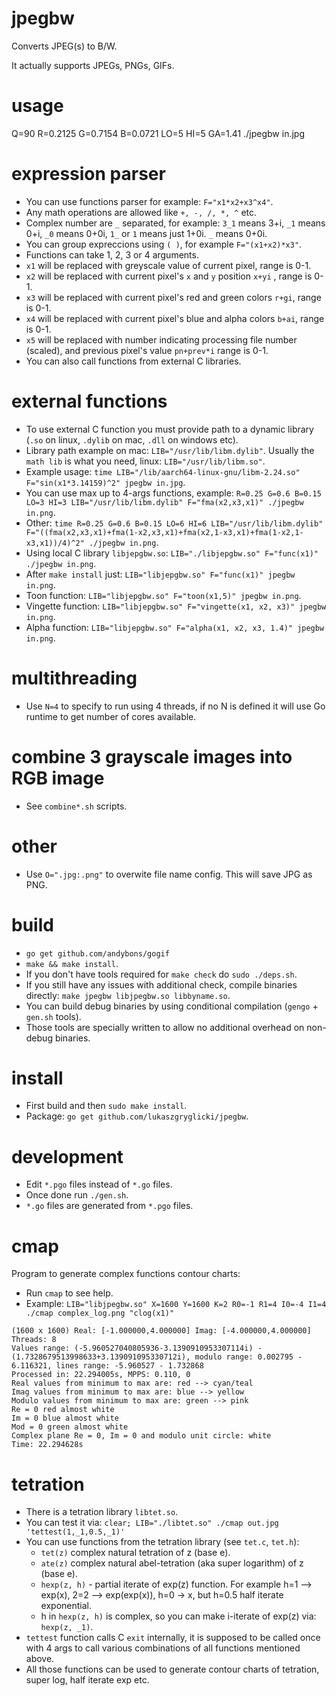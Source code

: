 # jpegbw

Converts JPEG(s) to B/W.

It actually supports JPEGs, PNGs, GIFs.

# usage

Q=90 R=0.2125 G=0.7154 B=0.0721 LO=5 HI=5 GA=1.41 ./jpegbw in.jpg

# expression parser

- You can use functions parser for example: `F="x1*x2+x3^x4"`.
- Any math operations are allowed like `+, -, /, *, ^` etc.
- Complex number are `_` separated, for example: `3_1` means 3+i, `_1` means 0+i, `_0` means 0+0i, `1_` or `1` means just 1+0i. `_` means 0+0i.
- You can group expreccions using `( )`, for example `F="(x1+x2)*x3"`.
- Functions can take 1, 2, 3 or 4 arguments.
- `x1` will be replaced with greyscale value of current pixel, range is 0-1.
- `x2` will be replaced with current pixel's `x` and `y` position `x+yi` , range is 0-1.
- `x3` will be replaced with current pixel's red and green colors `r+gi`, range is 0-1.
- `x4` will be replaced with current pixel's blue and alpha colors `b+ai`, range is 0-1.
- `x5` will be replaced with number indicating processing file number (scaled), and previous pixel's value `pn+prev*i` range is 0-1.
- You can also call functions from external C libraries.

# external functions

- To use external C function you must provide path to a dynamic library (`.so` on linux, `.dylib` on mac, `.dll` on windows etc).
- Library path example on mac: `LIB="/usr/lib/libm.dylib"`. Usually the `math lib` is what you need, linux: `LIB="/usr/lib/libm.so"`.
- Example usage: `time LIB="/lib/aarch64-linux-gnu/libm-2.24.so" F="sin(x1*3.14159)^2" jpegbw in.jpg`.
- You can use max up to 4-args functions, example: `R=0.25 G=0.6 B=0.15 LO=3 HI=3 LIB="/usr/lib/libm.dylib" F="fma(x2,x3,x1)" ./jpegbw in.png`.
- Other: `time R=0.25 G=0.6 B=0.15 LO=6 HI=6 LIB="/usr/lib/libm.dylib" F="((fma(x2,x3,x1)+fma(1-x2,x3,x1)+fma(x2,1-x3,x1)+fma(1-x2,1-x3,x1))/4)^2" ./jpegbw in.png`.
- Using local C library `libjepgbw.so`: `LIB="./libjepgbw.so" F="func(x1)" ./jpegbw in.png`.
- After `make install` just: `LIB="libjepgbw.so" F="func(x1)" jpegbw in.png`.
- Toon function: `LIB="libjepgbw.so" F="toon(x1,5)" jpegbw in.png`.
- Vingette function: `LIB="libjepgbw.so" F="vingette(x1, x2, x3)" jpegbw in.png`.
- Alpha function: `LIB="libjepgbw.so" F="alpha(x1, x2, x3, 1.4)" jpegbw in.png`.

# multithreading

- Use `N=4` to specify to run using 4 threads, if no N is defined it will use Go runtime to get number of cores available.

# combine 3 grayscale images into RGB image

- See `combine*.sh` scripts.

# other

- Use `O=".jpg:.png"` to overwite file name config. This will save JPG as PNG.

# build

- `go get github.com/andybons/gogif`
- `make && make install`.
- If you don't have tools required for `make check` do `sudo ./deps.sh`.
- If you still have any issues with additional check, compile binaries directly: `make jpegbw libjpegbw.so libbyname.so`.
- You can build debug binaries by using conditional compilation (`gengo` + `gen.sh` tools).
- Those tools are specially written to allow no additional overhead on non-debug binaries.

# install

- First build and then `sudo make install`.
- Package: `go get github.com/lukaszgryglicki/jpegbw`.

# development
- Edit `*.pgo` files instead of `*.go` files.
- Once done run `./gen.sh`.
- `*.go` files are generated from `*.pgo` files.

# cmap

Program to generate complex functions contour charts:

- Run `cmap` to see help.
- Example: `LIB="libjpegbw.so" X=1600 Y=1600 K=2 R0=-1 R1=4 I0=-4 I1=4 ./cmap complex_log.png "clog(x1)"`
```
(1600 x 1600) Real: [-1.000000,4.000000] Imag: [-4.000000,4.000000] Threads: 8
Values range: (-5.960527040805936-3.1390910953307114i) - (1.7328679513998633+3.139091095330712i), modulo range: 0.002795 - 6.116321, lines range: -5.960527 - 1.732868
Processed in: 22.294005s, MPPS: 0.110, 0
Real values from minimum to max are: red --> cyan/teal
Imag values from minimum to max are: blue --> yellow
Modulo values from minimum to max are: green --> pink
Re = 0 red almost white
Im = 0 blue almost white
Mod = 0 green almost white
Complex plane Re = 0, Im = 0 and modulo unit circle: white
Time: 22.294628s
```

# tetration

- There is a tetration library `libtet.so`.
- You can test it via: `clear; LIB="./libtet.so" ./cmap out.jpg 'tettest(1,_1,0.5,_1)'`
- You can use functions from the tetration library (see `tet.c`, `tet.h`):
  - `tet(z)` complex natural tetration of z (base e).
  - `ate(z)` complex natural abel-tetration (aka super logarithm) of z (base e).
  - `hexp(z, h)` - partial iterate of exp(z) function. For example h=1 --> exp(x), 2=2 --> exp(exp(x)), h=0 -> x, but h=0.5 half iterate exponential.
  - h in `hexp(z, h)` is complex, so you can make i-iterate of exp(z) via: `hexp(z, _1)`.
- `tettest` function calls C `exit` internally, it is supposed to be called once with 4 args to call various combinations of all functions mentioned above.
- All those functions can be used to generate contour charts of tetration, super log, half iterate exp etc.
